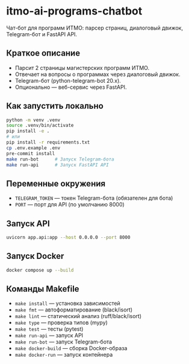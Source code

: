# itmo-ai-programs-chatbot

Чат-бот для программ ИТМО: парсер страниц, диалоговый движок, Telegram-бот и FastAPI API.

## Краткое описание

- Парсит 2 страницы магистерских программ ИТМО.
- Отвечает на вопросы о программах через диалоговый движок.
- Telegram-бот (python-telegram-bot 20.x).
- Опционально — веб-сервис через FastAPI.

## Как запустить локально

```sh
python -m venv .venv
source .venv/bin/activate
pip install -e .
# или
pip install -r requirements.txt
cp .env.example .env
pre-commit install
make run-bot      # Запуск Telegram-бота
make run-api      # Запуск FastAPI API
```

## Переменные окружения

- `TELEGRAM_TOKEN` — токен Telegram-бота (обязателен для бота)
- `PORT` — порт для API (по умолчанию 8000)

## Запуск API

```sh
uvicorn app.api:app --host 0.0.0.0 --port 8000
```

## Запуск Docker

```sh
docker compose up --build
```

## Команды Makefile

- `make install` — установка зависимостей
- `make fmt` — автоформатирование (black/isort)
- `make lint` — статический анализ (ruff/black/isort)
- `make type` — проверка типов (mypy)
- `make test` — тесты (pytest)
- `make run-api` — запуск API
- `make run-bot` — запуск Telegram-бота
- `make docker-build` — сборка Docker-образа
- `make docker-run` — запуск контейнера
